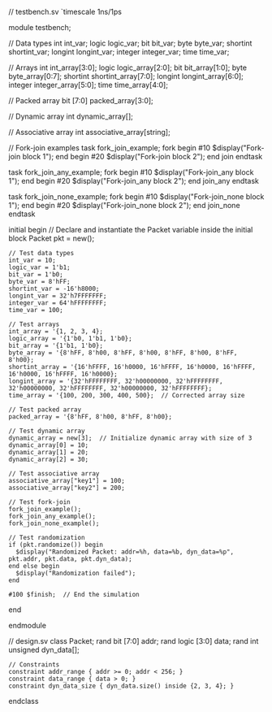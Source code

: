 // testbench.sv
`timescale 1ns/1ps

module testbench;

  // Data types
  int int_var;
  logic logic_var;
  bit bit_var;
  byte byte_var;
  shortint shortint_var;
  longint longint_var;
  integer integer_var;
  time time_var;

  // Arrays
  int int_array[3:0];
  logic logic_array[2:0];
  bit bit_array[1:0];
  byte byte_array[0:7];
  shortint shortint_array[7:0];
  longint longint_array[6:0];
  integer integer_array[5:0];
  time time_array[4:0];

  // Packed array
  bit [7:0] packed_array[3:0];

  // Dynamic array
  int dynamic_array[];

  // Associative array
  int associative_array[string];

  // Fork-join examples
  task fork_join_example;
    fork
      begin
        #10 $display("Fork-join block 1");
      end
      begin
        #20 $display("Fork-join block 2");
      end
    join
  endtask

  task fork_join_any_example;
    fork
      begin
        #10 $display("Fork-join_any block 1");
      end
      begin
        #20 $display("Fork-join_any block 2");
      end
    join_any
  endtask

  task fork_join_none_example;
    fork
      begin
        #10 $display("Fork-join_none block 1");
      end
      begin
        #20 $display("Fork-join_none block 2");
      end
    join_none
  endtask

  initial begin
    // Declare and instantiate the Packet variable inside the initial block
    Packet pkt = new();

    // Test data types
    int_var = 10;
    logic_var = 1'b1;
    bit_var = 1'b0;
    byte_var = 8'hFF;
    shortint_var = -16'h8000;
    longint_var = 32'h7FFFFFFF;
    integer_var = 64'hFFFFFFFF;
    time_var = 100;

    // Test arrays
    int_array = '{1, 2, 3, 4};
    logic_array = '{1'b0, 1'b1, 1'b0};
    bit_array = '{1'b1, 1'b0};
    byte_array = '{8'hFF, 8'h00, 8'hFF, 8'h00, 8'hFF, 8'h00, 8'hFF, 8'h00};
    shortint_array = '{16'hFFFF, 16'h0000, 16'hFFFF, 16'h0000, 16'hFFFF, 16'h0000, 16'hFFFF, 16'h0000};
    longint_array = '{32'hFFFFFFFF, 32'h00000000, 32'hFFFFFFFF, 32'h00000000, 32'hFFFFFFFF, 32'h00000000, 32'hFFFFFFFF};
    time_array = '{100, 200, 300, 400, 500};  // Corrected array size

    // Test packed array
    packed_array = '{8'hFF, 8'h00, 8'hFF, 8'h00};

    // Test dynamic array
    dynamic_array = new[3];  // Initialize dynamic array with size of 3
    dynamic_array[0] = 10;
    dynamic_array[1] = 20;
    dynamic_array[2] = 30;

    // Test associative array
    associative_array["key1"] = 100;
    associative_array["key2"] = 200;

    // Test fork-join
    fork_join_example();
    fork_join_any_example();
    fork_join_none_example();

    // Test randomization
    if (pkt.randomize()) begin
      $display("Randomized Packet: addr=%h, data=%b, dyn_data=%p", pkt.addr, pkt.data, pkt.dyn_data);
    end else begin
      $display("Randomization failed");
    end

    #100 $finish;  // End the simulation
  end

endmodule






// design.sv
class Packet;
    rand bit [7:0] addr;
    rand logic [3:0] data;
    rand int unsigned dyn_data[];

    // Constraints
    constraint addr_range { addr >= 0; addr < 256; }
    constraint data_range { data > 0; }
    constraint dyn_data_size { dyn_data.size() inside {2, 3, 4}; }
endclass


